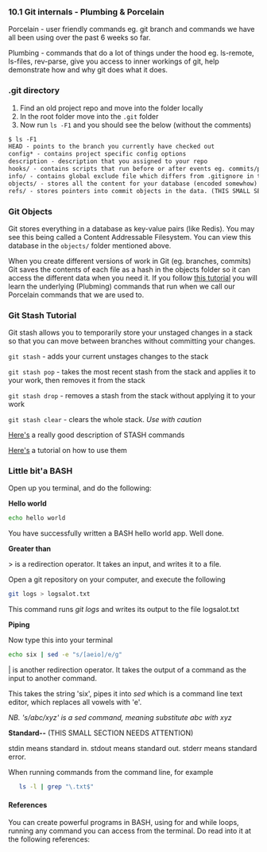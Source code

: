 ### 10.1 Git internals - Plumbing & Porcelain

Porcelain - user friendly commands eg. git branch and commands we have all been using over the past 6 weeks so far.

Plumbing - commands that do a lot of things under the hood eg. ls-remote, ls-files, rev-parse, give you access to inner workings of git, help demonstrate how and why git does what it does.


### .git directory

1. Find an old project repo and move into the folder             locally
2. In the root folder move into the `.git` folder
3. Now run `ls -F1` and you should see the below (without the comments)

``` markdown
$ ls -F1
HEAD - points to the branch you currently have checked out
config* - contains project specific config options
description - description that you assigned to your repo
hooks/ - contains scripts that run before or after events eg. commits/pushes
info/ - contains global exclude file which differs from .gitignore in that any files excluded in this way are local and not excluded for other people working on the project.
objects/ - stores all the content for your database (encoded somewhow)
refs/ - stores pointers into commit objects in the data. (THIS SMALL SECTION NEEDS ATTENTION)
```


### Git Objects

Git stores everything in a database as key-value pairs (like Redis). You may see this being called a Content Addressable Filesystem. You can view this database in the `objects/` folder mentioned above.

When you create different versions of work in Git (eg. branches, commits) Git saves the contents of each file as a hash in the objects folder so it can access the different data when you need it. If you follow [this tutorial](https://git-scm.com/book/en/v2/Git-Internals-Git-Objects) you will learn the underlying (Plubming) commands that run when we call our Porcelain commands that we are used to.

### Git Stash Tutorial

Git stash allows you to temporarily store your unstaged changes in a stack so that you can move between branches without committing your changes.

`git stash` - adds your current unstages changes to the stack

`git stash pop` - takes the most recent stash from the stack and applies it to your work, then removes it from the stack

`git stash drop` - removes a stash from the stack without applying it to your work

`git stash clear` - clears the whole stack. *Use with caution*



[Here's](https://git-scm.com/docs/git-stash) a really good description of STASH commands

[Here's](https://git-scm.com/book/en/v1/Git-Tools-Stashing) a tutorial on how to use them


### Little bit'a BASH

Open up you terminal, and do the following:

**Hello world**

```bash
echo hello world
```

You have successfully written a BASH hello world app. Well done.

**Greater than**

&gt; is a redirection operator. It takes an input, and writes it to a file.

Open a git repository on your computer, and execute the following

```bash
git logs > logsalot.txt
```

This command runs *git logs* and writes its output to the file logsalot.txt

**Piping**

Now type this into your terminal

```bash
echo six | sed -e "s/[aeio]/e/g"
```

| is another redirection operator. It takes the output of a command as the input to another command.

This takes the string 'six', pipes it into *sed* which is a command line text editor, which replaces all vowels with 'e'.

*NB. 's/abc/xyz' is a sed command, meaning substitute abc with xyz*


**Standard--**  (THIS SMALL SECTION NEEDS ATTENTION)

stdin means standard in.
stdout means standard out.
stderr means standard error.

When running commands from the command line, for example

```bash
   ls -l | grep "\.txt$"
```


#### References

You can create powerful programs in BASH, using for and while loops, running any command you can access from the terminal. Do read into it at the following references:

